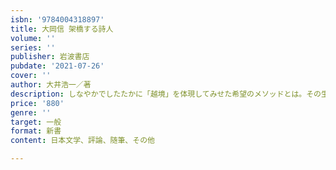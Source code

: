 ```yaml
---
isbn: '9784004318897'
title: 大岡信 架橋する詩人
volume: ''
series: ''
publisher: 岩波書店
pubdate: '2021-07-26'
cover: ''
author: 大井浩一／著
description: しなやかでしたたかに「越境」を体現してみせた希望のメソッドとは。その生涯でたどる現代詩入門。
price: '880'
genre: ''
target: 一般
format: 新書
content: 日本文学、評論、随筆、その他

---
```

